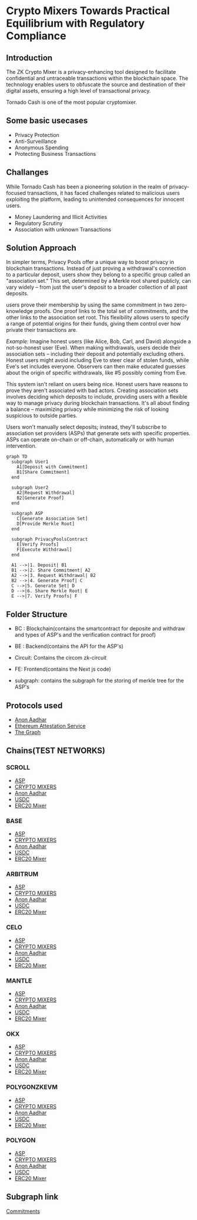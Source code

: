 # Crypto Mixers Towards Practical Equilibrium with Regulatory Compliance

## Introduction
The ZK Crypto Mixer is a privacy-enhancing tool designed to facilitate confidential and untraceable transactions within the blockchain space. The technology enables users to obfuscate the source and destination of their digital assets, ensuring a high level of transactional privacy.

Tornado Cash is one of the most popular cryptomixer.

## Some basic usecases
- Privacy Protection
- Anti-Surveillance
- Anonymous Spending
- Protecting Business Transactions

## Challanges
While Tornado Cash has been a pioneering solution in the realm of privacy-focused transactions, it has faced challenges related to malicious users exploiting the platform, leading to unintended consequences for innocent users.

- Money Laundering and Illicit Activities
- Regulatory Scrutiny
- Association with unknown Transactions

## Solution Approach
In simpler terms, Privacy Pools offer a unique way to boost privacy in blockchain transactions. Instead of just proving a withdrawal's connection to a particular deposit, users show they belong to a specific group called an "association set." This set, determined by a Merkle root shared publicly, can vary widely – from just the user's deposit to a broader collection of all past deposits.

users prove their membership by using the same commitment in two zero-knowledge proofs. One proof links to the total set of commitments, and the other links to the association set root. This flexibility allows users to specify a range of potential origins for their funds, giving them control over how private their transactions are.

*Example:* Imagine honest users (like Alice, Bob, Carl, and David) alongside a not-so-honest user (Eve). When making withdrawals, users decide their association sets – including their deposit and potentially excluding others. Honest users might avoid including Eve to steer clear of stolen funds, while Eve's set includes everyone. Observers can then make educated guesses about the origin of specific withdrawals, like #5 possibly coming from Eve.

This system isn't reliant on users being nice. Honest users have reasons to prove they aren't associated with bad actors. Creating association sets involves deciding which deposits to include, providing users with a flexible way to manage privacy during blockchain transactions. It's all about finding a balance – maximizing privacy while minimizing the risk of looking suspicious to outside parties.

Users won't manually select deposits; instead, they'll subscribe to association set providers (ASPs) that generate sets with specific properties. ASPs can operate on-chain or off-chain, automatically or with human intervention.

``` mermaid
graph TD
  subgraph User1
    A1[Deposit with Commitment]
    B1[Share Commitment]
  end

  subgraph User2
    A2[Request Withdrawal]
    B2[Generate Proof]
  end

  subgraph ASP
    C[Generate Association Set]
    D[Provide Merkle Root]
  end

  subgraph PrivacyPoolsContract
    E[Verify Proofs]
    F[Execute Withdrawal]
  end

  A1 -->|1. Deposit| B1
  B1 -->|2. Share Commitment| A2
  A2 -->|3. Request Withdrawal| B2
  B2 -->|4. Generate Proof| C
  C -->|5. Generate Set| D
  D -->|6. Share Merkle Root| E
  E -->|7. Verify Proofs| F
```

## Folder Structure
- BC : Blockchain(contains the smartcontract for deposite and withdraw and types of ASP's and the verification contract for proof)

- BE : Backend(contains the API for the ASP's)

- Circuit: Contains the circom zk-circuit

- FE: Frontend(contains the Next js code)

- subgraph: contains the subgraph for the storing of merkle tree for the ASP's


## Protocols used
- [Anon Aadhar](https://github.com/privacy-scaling-explorations/anon-aadhaar)
- [Ethereum Attestation Service](https://attest.sh/)
- [The Graph](https://thegraph.com/)

## Chains(TEST NETWORKS)

### SCROLL
- [ASP](https://sepolia.scrollscan.com/address/0x102af2ea115c572d995e3661760cfb5d2b3585dd)
- [CRYPTO MIXERS](https://sepolia.scrollscan.com/address/0x8Bd77D1274f566a4E6Bb984cbd510ee90C9a91dE)
- [Anon Aadhar](https://sepolia.scrollscan.com/address/0xb0A8Efb58379820c67ea7c736AF29b096fd1b3A9)
- [USDC](https://sepolia.scrollscan.com/address/0xc26f7163A0756A337b67c3c597ca985B180e0874)
- [ERC20 Mixer](https://sepolia.scrollscan.com/address/0xfc3C38852b2F8082eDBc9A041EC67C4BeDe5d8b6)

### BASE
- [ASP](https://goerli.basescan.org/address/0x7aab9f60d40b0107ee574f8e778b6a030f072bb7)
- [CRYPTO MIXERS](https://goerli.basescan.org/address/0x8a912ce78d6401bf318d29fA2007109931CCc3aC)
- [Anon Aadhar](https://goerli.basescan.org/address/0xe5Bf9D9BEd5Ed34e58C533774919E0fE378deef6)
- [USDC](https://goerli.basescan.org/address/0x102Af2EA115C572D995e3661760cFB5D2b3585dD)
- [ERC20 Mixer](https://goerli.basescan.org/address/0xb0A8Efb58379820c67ea7c736AF29b096fd1b3A9)

### ARBITRUM
- [ASP](https://goerli.arbiscan.io/address/0xde38ec85ed35a530644d3febc296d0b13bc78674)
- [CRYPTO MIXERS](https://goerli.arbiscan.io/address/0x2755876B1504808504D9a59c12346e7441DD349F)
- [Anon Aadhar]()
- [USDC]()
- [ERC20 Mixer]()

### CELO
- [ASP](https://alfajores.celoscan.io/address/0x41332a5b45833a2f441a7374f40fc6bab1e5b06e)
- [CRYPTO MIXERS](https://alfajores.celoscan.io/address/0xD8163aAc6692A8260683b8DeB1d8B0367aE16DfE)
- [Anon Aadhar]()
- [USDC]()
- [ERC20 Mixer]()

### MANTLE
- [ASP](https://explorer.testnet.mantle.xyz/address/0xD8163aAc6692A8260683b8DeB1d8B0367aE16DfE)
- [CRYPTO MIXERS](https://explorer.testnet.mantle.xyz/address/0x042C84d108DCc422C87B1E78B5F81bA3915B0817)
- [Anon Aadhar]()
- [USDC]()
- [ERC20 Mixer]()

### OKX
- [ASP](https://www.oklink.com/x1-test/address/0x6121c1abb06cb6788075acd9f960ecd9d3c2a22f)
- [CRYPTO MIXERS](https://www.oklink.com/x1-test/address/0x042C84d108DCc422C87B1E78B5F81bA3915B0817)
- [Anon Aadhar](https://www.oklink.com/x1-test/address/0x41332a5b45833a2F441a7374F40fC6BAb1e5B06E)
- [USDC](https://www.oklink.com/x1-test/address/0xD8163aAc6692A8260683b8DeB1d8B0367aE16DfE)
- [ERC20 Mixer](https://www.oklink.com/x1-test/address/0x2755876B1504808504D9a59c12346e7441DD349F)

### POLYGONZKEVM
- [ASP]()
- [CRYPTO MIXERS]()
- [Anon Aadhar]()
- [USDC]()
- [ERC20 Mixer]()

### POLYGON
- [ASP]()
- [CRYPTO MIXERS]()
- [Anon Aadhar]()
- [USDC]()
- [ERC20 Mixer]()


## Subgraph link
[Commitments]()